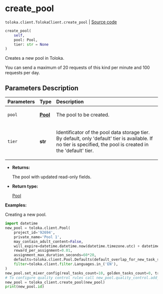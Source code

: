 # create_pool
`toloka.client.TolokaClient.create_pool` | [Source code](https://github.com/Toloka/toloka-kit/blob/v1.2.3/src/client/__init__.py#L1639)

```python
create_pool(
    self,
    pool: Pool,
    tier: str = None
)
```

Creates a new pool in Toloka.


You can send a maximum of 20 requests of this kind per minute and 100 requests per day.

## Parameters Description

| Parameters | Type | Description |
| :----------| :----| :-----------|
`pool`|**[Pool](toloka.client.pool.Pool.md)**|<p>The pool to be created.</p>
`tier`|**str**|<p>Identificator of the pool data storage tier. By default, only &#x27;default&#x27; tier is available. If no tier is specified, the pool is created in the &#x27;default&#x27; tier.</p>

* **Returns:**

  The pool with updated read-only fields.

* **Return type:**

  [Pool](toloka.client.pool.Pool.md)

**Examples:**

Creating a new pool.

```python
import datetime
new_pool = toloka.client.Pool(
    project_id='92694',
    private_name='Pool 1',
    may_contain_adult_content=False,
    will_expire=datetime.datetime.now(datetime.timezone.utc) + datetime.timedelta(days=365),
    reward_per_assignment=0.01,
    assignment_max_duration_seconds=60*20,
    defaults=toloka.client.Pool.Defaults(default_overlap_for_new_task_suites=3),
    filter=toloka.client.filter.Languages.in_('EN'),
)
new_pool.set_mixer_config(real_tasks_count=10, golden_tasks_count=0, training_tasks_count=0)
# To configure quality control rules call new_pool.quality_control.add_action()
new_pool = toloka_client.create_pool(new_pool)
print(new_pool.id)
```
